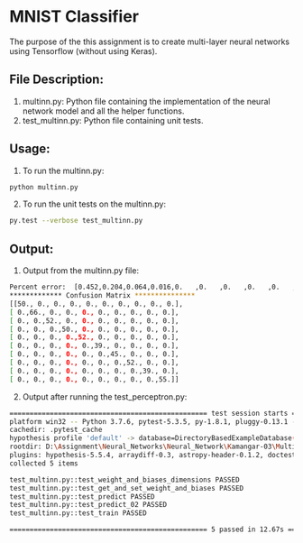 # MNIST Classifier

The purpose of the this assignment is to create multi-layer neural networks using Tensorflow (without using Keras).

## File Description:

1. multinn.py: Python file containing the implementation of the neural network model and all the helper functions.
2. test_multinn.py: Python file containing unit tests.

## Usage:
1. To run the multinn.py:
  ```bash
  python multinn.py
  ```

2. To run the unit tests on the multinn.py:
  ```bash
  py.test --verbose test_multinn.py
  ```

## Output:
1. Output from the multinn.py file:
  ```bash
  Percent error:  [0.452,0.204,0.064,0.016,0.   ,0.   ,0.   ,0.   ,0.   ,0.   ]
************* Confusion Matrix ***************
 [[50., 0., 0., 0., 0., 0., 0., 0., 0., 0.],
 [ 0.,66., 0., 0., 0., 0., 0., 0., 0., 0.],
 [ 0., 0.,52., 0., 0., 0., 0., 0., 0., 0.],
 [ 0., 0., 0.,50., 0., 0., 0., 0., 0., 0.],
 [ 0., 0., 0., 0.,52., 0., 0., 0., 0., 0.],
 [ 0., 0., 0., 0., 0.,39., 0., 0., 0., 0.],
 [ 0., 0., 0., 0., 0., 0.,45., 0., 0., 0.],
 [ 0., 0., 0., 0., 0., 0., 0.,52., 0., 0.],
 [ 0., 0., 0., 0., 0., 0., 0., 0.,39., 0.],
 [ 0., 0., 0., 0., 0., 0., 0., 0., 0.,55.]]
 ```

2. Output after running the test_perceptron.py:
  ```bash
  ================================================= test session starts =================================================
platform win32 -- Python 3.7.6, pytest-5.3.5, py-1.8.1, pluggy-0.13.1 -- D:\Anaconda\python.exe
cachedir: .pytest_cache
hypothesis profile 'default' -> database=DirectoryBasedExampleDatabase('D:\\Assignment\\Neural_Networks\\Neural_Network\\Kamangar-03\\Multi-Layer Neural Network\\.hypothesis\\examples')
rootdir: D:\Assignment\Neural_Networks\Neural_Network\Kamangar-03\Multi-Layer Neural Network
plugins: hypothesis-5.5.4, arraydiff-0.3, astropy-header-0.1.2, doctestplus-0.5.0, openfiles-0.4.0, remotedata-0.3.2
collected 5 items

test_multinn.py::test_weight_and_biases_dimensions PASSED                                                        [ 20%]
test_multinn.py::test_get_and_set_weight_and_biases PASSED                                                       [ 40%]
test_multinn.py::test_predict PASSED                                                                             [ 60%]
test_multinn.py::test_predict_02 PASSED                                                                          [ 80%]
test_multinn.py::test_train PASSED                                                                               [100%]

================================================= 5 passed in 12.67s ==================================================
```
